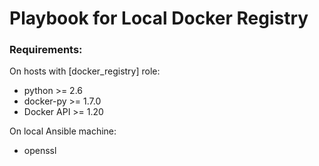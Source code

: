 # Playbook for Local Docker Registry

### Requirements:

On hosts with [docker_registry] role:
* python >= 2.6
* docker-py >= 1.7.0
* Docker API >= 1.20

On local Ansible machine: 
* openssl
